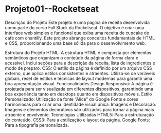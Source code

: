 ﻿# Projeto01--Rocketseat
Descrição do Projeto
Este projeto é uma página de receita desenvolvida como parte do curso Full Stack da Rocketseat. O objetivo é criar uma interface web simples e funcional que exiba uma receita de cupcake de café com chantilly. Este projeto abrange conceitos fundamentais de HTML e CSS, proporcionando uma base sólida para o desenvolvimento web.

Estrutura do Projeto
HTML: A estrutura HTML é composta por elementos semânticos que organizam o conteúdo da página de forma clara e acessível. Inclui seções para a descrição da receita, lista de ingredientes e modo de preparo.
CSS: O estilo da página é definido por um arquivo CSS externo, que aplica estilos consistentes e atraentes. Utiliza-se de variáveis globais, reset de estilos e técnicas de layout modernas para garantir uma boa apresentação visual.
Funcionalidades
Design Responsivo: A página é projetada para ser visualizada em diferentes dispositivos, garantindo uma boa experiência tanto em desktops quanto em dispositivos móveis.
Estilo Personalizado: Utilização da fonte “Alice” do Google Fonts e cores harmoniosas para criar uma identidade visual única.
Imagens e Decoração: Imagens e elementos decorativos são utilizados para tornar a página mais atraente e envolvente.
Tecnologias Utilizadas
HTML5: Para a estruturação do conteúdo.
CSS3: Para a estilização e layout da página.
Google Fonts: Para a tipografia personalizada.

